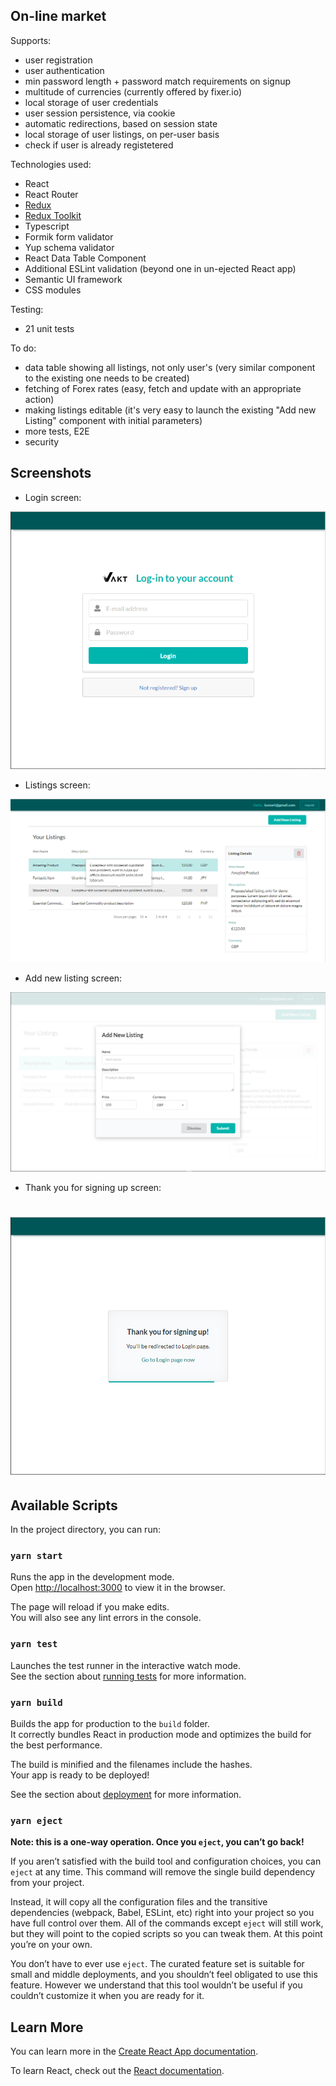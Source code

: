 ## On-line market
Supports:
- user registration
- user authentication
- min password length + password match requirements on signup
- multitude of currencies (currently offered by fixer.io)
- local storage of user credentials
- user session persistence, via cookie
- automatic redirections, based on session state
- local storage of user listings, on per-user basis
- check if user is already registetered

Technologies used:
- React
- React Router
- [Redux](https://redux.js.org/)
- [Redux Toolkit](https://redux-toolkit.js.org/)
- Typescript
- Formik form validator
- Yup schema validator
- React Data Table Component
- Additional ESLint validation (beyond one in un-ejected React app)
- Semantic UI framework
- CSS modules

Testing:
- 21 unit tests

To do:
- data table showing all listings, not only user's (very similar component to the existing one needs to be created)
- fetching of Forex rates (easy, fetch and update with an appropriate action)
- making listings editable (it's very easy to launch the existing "Add new Listing" component with initial parameters)
- more tests, E2E
- security

## Screenshots

- Login screen:

![Login screen](./screenshots/login.png)

- Listings screen:

![Listings screen](./screenshots/listings.png)

- Add new listing screen:

![Add new listing screen](./screenshots/newListing.png)

- Thank you for signing up screen:

![Thank you for signing up screen](./screenshots/thankYou.png)
========================================================

## Available Scripts

In the project directory, you can run:

### `yarn start`

Runs the app in the development mode.<br />
Open [http://localhost:3000](http://localhost:3000) to view it in the browser.

The page will reload if you make edits.<br />
You will also see any lint errors in the console.

### `yarn test`

Launches the test runner in the interactive watch mode.<br />
See the section about [running tests](https://facebook.github.io/create-react-app/docs/running-tests) for more information.

### `yarn build`

Builds the app for production to the `build` folder.<br />
It correctly bundles React in production mode and optimizes the build for the best performance.

The build is minified and the filenames include the hashes.<br />
Your app is ready to be deployed!

See the section about [deployment](https://facebook.github.io/create-react-app/docs/deployment) for more information.

### `yarn eject`

**Note: this is a one-way operation. Once you `eject`, you can’t go back!**

If you aren’t satisfied with the build tool and configuration choices, you can `eject` at any time. This command will remove the single build dependency from your project.

Instead, it will copy all the configuration files and the transitive dependencies (webpack, Babel, ESLint, etc) right into your project so you have full control over them. All of the commands except `eject` will still work, but they will point to the copied scripts so you can tweak them. At this point you’re on your own.

You don’t have to ever use `eject`. The curated feature set is suitable for small and middle deployments, and you shouldn’t feel obligated to use this feature. However we understand that this tool wouldn’t be useful if you couldn’t customize it when you are ready for it.

## Learn More

You can learn more in the [Create React App documentation](https://facebook.github.io/create-react-app/docs/getting-started).

To learn React, check out the [React documentation](https://reactjs.org/).
